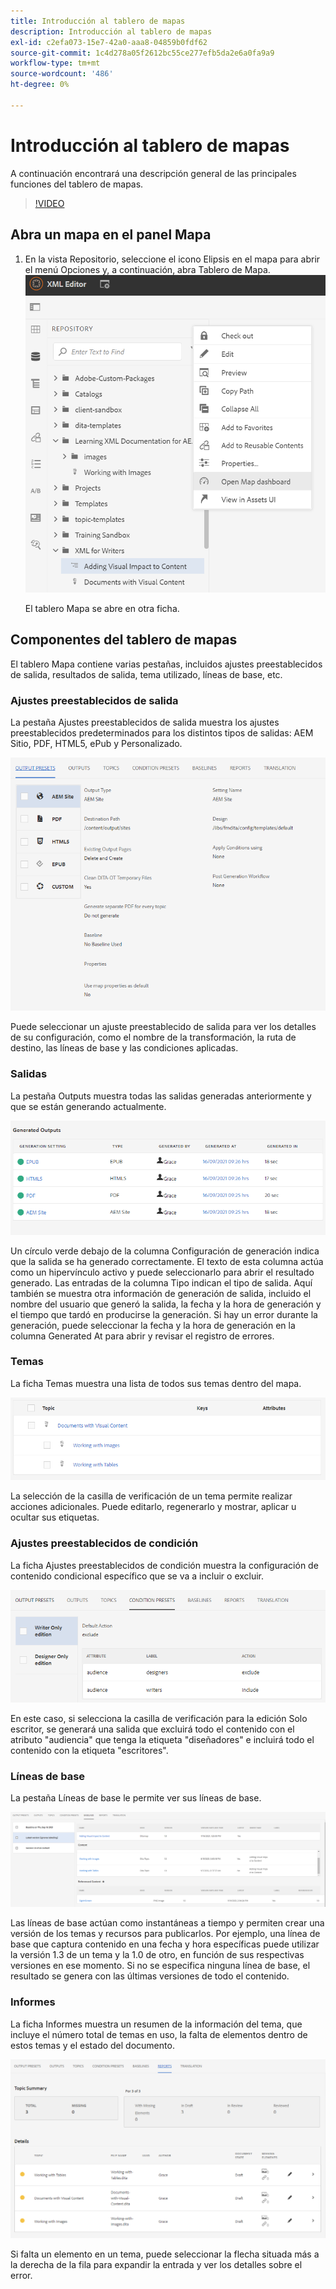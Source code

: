 ```yaml
---
title: Introducción al tablero de mapas
description: Introducción al tablero de mapas
exl-id: c2efa073-15e7-42a0-aaa8-04859b0fdf62
source-git-commit: 1c4d278a05f2612bc55ce277efb5da2e6a0fa9a9
workflow-type: tm+mt
source-wordcount: '486'
ht-degree: 0%

---
```


# Introducción al tablero de mapas

A continuación encontrará una descripción general de las principales funciones del tablero de mapas.

>[!VIDEO](https://video.tv.adobe.com/v/339040?quality=12&learn=on)

## Abra un mapa en el panel Mapa

1. En la vista Repositorio, seleccione el icono Elipsis en el mapa para abrir el menú Opciones y, a continuación, abra Tablero de Mapa.
   ![images/ellipsis-map-dashboard.png](images/ellipsis-map-dashboard.png)

   El tablero Mapa se abre en otra ficha.

## Componentes del tablero de mapas

El tablero Mapa contiene varias pestañas, incluidos ajustes preestablecidos de salida, resultados de salida, tema utilizado, líneas de base, etc.

### Ajustes preestablecidos de salida

La pestaña Ajustes preestablecidos de salida muestra los ajustes preestablecidos predeterminados para los distintos tipos de salidas: AEM Sitio, PDF, HTML5, ePub y Personalizado.

![images/output-presets.png](images/output-presets.png)

Puede seleccionar un ajuste preestablecido de salida para ver los detalles de su configuración, como el nombre de la transformación, la ruta de destino, las líneas de base y las condiciones aplicadas.

### Salidas

La pestaña Outputs muestra todas las salidas generadas anteriormente y que se están generando actualmente.

![images/generated-outputs.png](images/generated-outputs.png)

Un círculo verde debajo de la columna Configuración de generación indica que la salida se ha generado correctamente. El texto de esta columna actúa como un hipervínculo activo y puede seleccionarlo para abrir el resultado generado. Las entradas de la columna Tipo indican el tipo de salida.
Aquí también se muestra otra información de generación de salida, incluido el nombre del usuario que generó la salida, la fecha y la hora de generación y el tiempo que tardó en producirse la generación. Si hay un error durante la generación, puede seleccionar la fecha y la hora de generación en la columna Generated At para abrir y revisar el registro de errores.

### Temas

La ficha Temas muestra una lista de todos sus temas dentro del mapa.

![images/topics.png](images/topics.png)

La selección de la casilla de verificación de un tema permite realizar acciones adicionales. Puede editarlo, regenerarlo y mostrar, aplicar u ocultar sus etiquetas.

### Ajustes preestablecidos de condición

La ficha Ajustes preestablecidos de condición muestra la configuración de contenido condicional específico que se va a incluir o excluir.

![images/condition-presets.png](images/condition-presets.png)

En este caso, si selecciona la casilla de verificación para la edición Solo escritor, se generará una salida que excluirá todo el contenido con el atributo &quot;audiencia&quot; que tenga la etiqueta &quot;diseñadores&quot; e incluirá todo el contenido con la etiqueta &quot;escritores&quot;.

### Líneas de base

La pestaña Líneas de base le permite ver sus líneas de base.

![images/baselines.png](images/baselines.png)

Las líneas de base actúan como instantáneas a tiempo y permiten crear una versión de los temas y recursos para publicarlos. Por ejemplo, una línea de base que captura contenido en una fecha y hora específicas puede utilizar la versión 1.3 de un tema y la 1.0 de otro, en función de sus respectivas versiones en ese momento.
Si no se especifica ninguna línea de base, el resultado se genera con las últimas versiones de todo el contenido.

### Informes

La ficha Informes muestra un resumen de la información del tema, que incluye el número total de temas en uso, la falta de elementos dentro de estos temas y el estado del documento.

![images/reports.png](images/reports.png)

Si falta un elemento en un tema, puede seleccionar la flecha situada más a la derecha de la fila para expandir la entrada y ver los detalles sobre el error.
